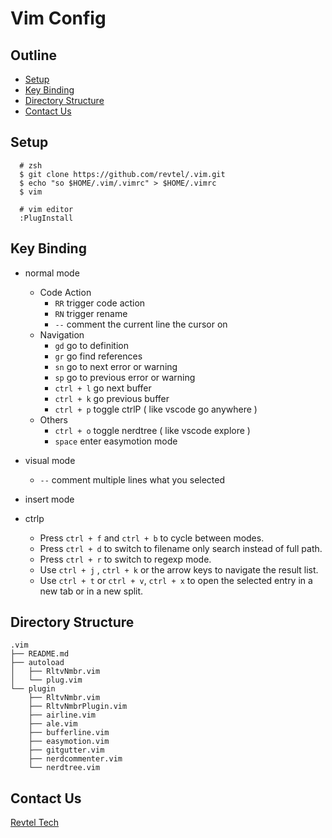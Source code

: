 # Vim Config

## Outline

- [Setup](#setup)
- [Key Binding](#key-binding)
- [Directory Structure](#directory-structure)
- [Contact Us](#contact-us)

## Setup

```
  # zsh
  $ git clone https://github.com/revtel/.vim.git  
  $ echo "so $HOME/.vim/.vimrc" > $HOME/.vimrc
  $ vim
```

```
  # vim editor 
  :PlugInstall
```

## Key Binding

- normal mode
  - Code Action
    - `RR` trigger code action
    - `RN` trigger rename
    - `--` comment the current line the cursor on
  - Navigation
    - `gd` go to definition
    - `gr` go find references
    - `sn` go to next error or warning
    - `sp` go to previous error or warning
    - `ctrl + l` go next buffer
    - `ctrl + k` go previous buffer
    - `ctrl + p` toggle ctrlP ( like vscode go anywhere )
  - Others
    - `ctrl + o` toggle nerdtree ( like vscode explore )
    - `space` enter easymotion mode
- visual mode
  - `--` comment multiple lines what you selected
- insert mode

- ctrlp
  - Press `ctrl + f` and `ctrl + b` to cycle between modes.
  - Press `ctrl + d` to switch to filename only search instead of full path.
  - Press `ctrl + r` to switch to regexp mode.
  - Use `ctrl + j` , `ctrl + k` or the arrow keys to navigate the result list.
  - Use `ctrl + t` or `ctrl + v`, `ctrl + x` to open the selected entry in a new tab or in a new split.

## Directory Structure

```
.vim
├── README.md
├── autoload
│   ├── RltvNmbr.vim
│   └── plug.vim
└── plugin
    ├── RltvNmbr.vim
    ├── RltvNmbrPlugin.vim
    ├── airline.vim
    ├── ale.vim
    ├── bufferline.vim
    ├── easymotion.vim
    ├── gitgutter.vim
    ├── nerdcommenter.vim
    └── nerdtree.vim
```

## Contact Us

[Revtel Tech](mailto:contact@revtel.tech)
